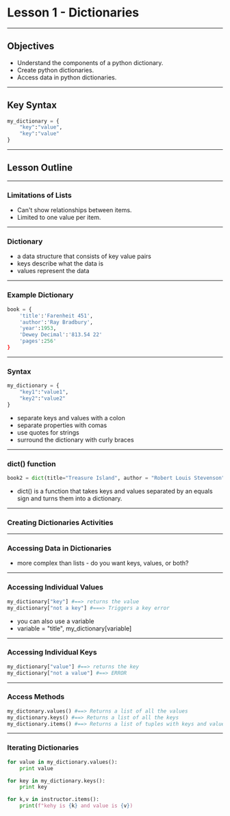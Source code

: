 # Lesson 1 - Dictionaries


---

## Objectives
- Understand the components of a python dictionary.
- Create python dictionaries.
- Access data in python dictionaries.


---

## Key Syntax

```python
my_dictionary = {
    "key":"value",
    "key":"value"
}
```

---

## Lesson Outline


---

### Limitations of Lists
- Can't show relationships between items.
- Limited to one value per item.



---

### Dictionary
- a data structure that consists of key value pairs
- keys describe what the data is
- values represent the data


---

### Example Dictionary
```python
book = {
    'title':'Farenheit 451',
    'author':'Ray Bradbury',
    'year':1953,
    'Dewey Decimal':'813.54 22'
    'pages':256'
}
```


---

### Syntax
```python
my_dictionary = {
    "key1":"value1",
    "key2":"value2"
}
```
- separate keys and values with a colon
- separate properties with comas
- use quotes for strings
- surround the dictionary with curly braces


---

### dict() function
```python
book2 = dict(title="Treasure Island", author = "Robert Louis Stevenson")
```
- dict() is a function that takes keys and values separated by an equals sign and turns them into a dictionary.


---

### Creating Dictionaries Activities


----

### Accessing Data in Dictionaries
- more complex than lists - do you want keys, values, or both?


---

### Accessing Individual Values
```python
my_dictionary["key"] #==> returns the value
my_dictionary["not a key"] #===> Triggers a key error
```
- you can also use a variable
- variable = "title", my_dictionary[variable]


---

### Accessing Individual Keys
```python
my_dictionary["value"] #==> returns the key
my_dictionary["not a value"] #==> ERROR
```


---

### Access Methods
```python
my_dictonary.values() #==> Returns a list of all the values
my_dictionary.keys() #==> Returns a list of all the keys
my_dictionary.items() #==> Returns a list of tuples with keys and values
```


---

### Iterating Dictionaries
```python
for value in my_dictionary.values():
    print value

for key in my_dictionary.keys():
    print key

for k,v in instructor.items():
    print(f"kehy is {k} and value is {v})
```


